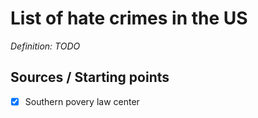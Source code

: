 # List of hate crimes in the US

*Definition: TODO*



## Sources / Starting points

- [x] Southern povery law center

